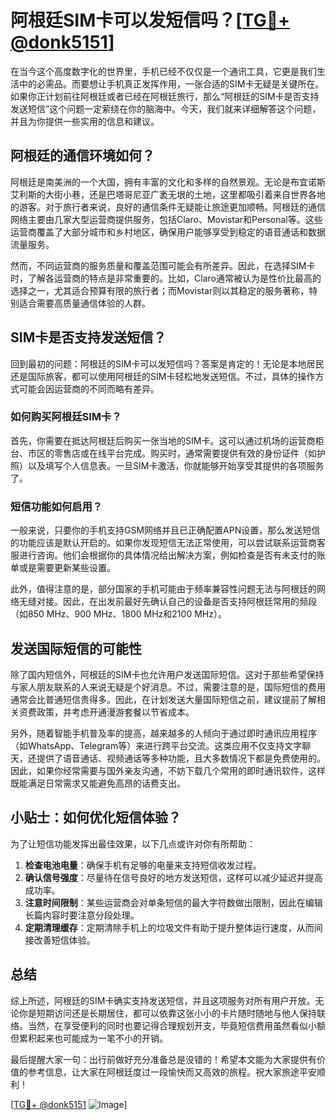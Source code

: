 # 阿根廷SIM卡可以发短信吗？[[TG💪+ @donk5151](https://t.me/s/donk5151)]

在当今这个高度数字化的世界里，手机已经不仅仅是一个通讯工具，它更是我们生活中的必需品。而要想让手机真正发挥作用，一张合适的SIM卡无疑是关键所在。如果你正计划前往阿根廷或者已经在阿根廷旅行，那么“阿根廷的SIM卡是否支持发送短信”这个问题一定萦绕在你的脑海中。今天，我们就来详细解答这个问题，并且为你提供一些实用的信息和建议。

## 阿根廷的通信环境如何？

阿根廷是南美洲的一个大国，拥有丰富的文化和多样的自然景观。无论是布宜诺斯艾利斯的大街小巷，还是巴塔哥尼亚广袤无垠的土地，这里都吸引着来自世界各地的游客。对于旅行者来说，良好的通信条件无疑能让旅途更加顺畅。阿根廷的通信网络主要由几家大型运营商提供服务，包括Claro、Movistar和Personal等。这些运营商覆盖了大部分城市和乡村地区，确保用户能够享受到稳定的语音通话和数据流量服务。

然而，不同运营商的服务质量和覆盖范围可能会有所差异。因此，在选择SIM卡时，了解各运营商的特点是非常重要的。比如，Claro通常被认为是性价比最高的选择之一，尤其适合预算有限的旅行者；而Movistar则以其稳定的服务著称，特别适合需要高质量通信体验的人群。

## SIM卡是否支持发送短信？

回到最初的问题：阿根廷的SIM卡可以发短信吗？答案是肯定的！无论是本地居民还是国际旅客，都可以使用阿根廷的SIM卡轻松地发送短信。不过，具体的操作方式可能会因运营商的不同而略有差异。

### 如何购买阿根廷SIM卡？

首先，你需要在抵达阿根廷后购买一张当地的SIM卡。这可以通过机场的运营商柜台、市区的零售店或在线平台完成。购买时，通常需要提供有效的身份证件（如护照）以及填写个人信息表。一旦SIM卡激活，你就能够开始享受其提供的各项服务了。

### 短信功能如何启用？

一般来说，只要你的手机支持GSM网络并且已正确配置APN设置，那么发送短信的功能应该是默认开启的。如果你发现短信无法正常使用，可以尝试联系运营商客服进行咨询。他们会根据你的具体情况给出解决方案，例如检查是否有未支付的账单或是需要更新某些设置。

此外，值得注意的是，部分国家的手机可能由于频率兼容性问题无法与阿根廷的网络无缝对接。因此，在出发前最好先确认自己的设备是否支持阿根廷常用的频段（如850 MHz、900 MHz、1800 MHz和2100 MHz）。

## 发送国际短信的可能性

除了国内短信外，阿根廷的SIM卡也允许用户发送国际短信。这对于那些希望保持与家人朋友联系的人来说无疑是个好消息。不过，需要注意的是，国际短信的费用通常会比普通短信贵得多。因此，在计划发送大量国际短信之前，建议提前了解相关资费政策，并考虑开通漫游套餐以节省成本。

另外，随着智能手机普及率的提高，越来越多的人倾向于通过即时通讯应用程序（如WhatsApp、Telegram等）来进行跨平台交流。这类应用不仅支持文字聊天，还提供了语音通话、视频通话等多种功能，且大多数情况下都是免费使用的。因此，如果你经常需要与国外亲友沟通，不妨下载几个常用的即时通讯软件，这样既能满足日常需求又能避免高昂的话费支出。

## 小贴士：如何优化短信体验？

为了让短信功能发挥出最佳效果，以下几点或许对你有所帮助：

1. **检查电池电量**：确保手机有足够的电量来支持短信收发过程。
2. **确认信号强度**：尽量待在信号良好的地方发送短信，这样可以减少延迟并提高成功率。
3. **注意时间限制**：某些运营商会对单条短信的最大字符数做出限制，因此在编辑长篇内容时要注意分段处理。
4. **定期清理缓存**：定期清除手机上的垃圾文件有助于提升整体运行速度，从而间接改善短信体验。

## 总结

综上所述，阿根廷的SIM卡确实支持发送短信，并且这项服务对所有用户开放。无论你是短期访问还是长期居住，都可以依靠这张小小的卡片随时随地与他人保持联络。当然，在享受便利的同时也要记得合理规划开支，毕竟短信费用虽然看似小额但累积起来也可能成为一笔不小的开销。

最后提醒大家一句：出行前做好充分准备总是没错的！希望本文能为大家提供有价值的参考信息，让大家在阿根廷度过一段愉快而又高效的旅程。祝大家旅途平安顺利！

[[TG💪+ @donk5151](https://t.me/s/donk5151) ![Image](https://i.postimg.cc/rwNCRYN7/Snipaste-2025-04-30-17-27-05.png)]